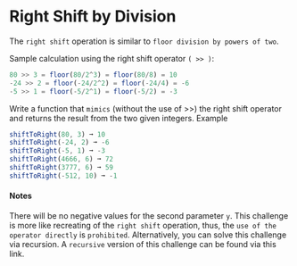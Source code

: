 # Right Shift by Division

The `right shift` operation is similar to `floor division by powers of two`.

Sample calculation using the right shift operator `( >> )`:
```js
80 >> 3 = floor(80/2^3) = floor(80/8) = 10
-24 >> 2 = floor(-24/2^2) = floor(-24/4) = -6
-5 >> 1 = floor(-5/2^1) = floor(-5/2) = -3
```

Write a function that `mimics` (without the use of >>) the right shift operator and returns the result from the two given integers.
Example

```js
shiftToRight(80, 3) ➞ 10
shiftToRight(-24, 2) ➞ -6
shiftToRight(-5, 1) ➞ -3
shiftToRight(4666, 6) ➞ 72
shiftToRight(3777, 6) ➞ 59
shiftToRight(-512, 10) ➞ -1
```


#### Notes
There will be no negative values for the second parameter `y`.
This challenge is more like recreating of the `right shift` operation, thus, the `use of the operator directly` is  `prohibited`.
Alternatively, you can solve this challenge via recursion.
A `recursive` version of this challenge can be found via this link.